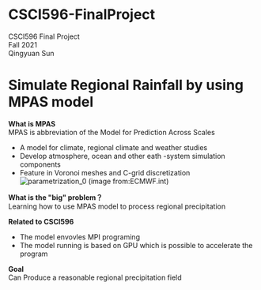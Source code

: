 # CSCI596-FinalProject
CSCI596 Final Project<br />
Fall 2021<br />
Qingyuan Sun<br />
# Simulate Regional Rainfall by using MPAS model
**What is MPAS**<br />
MPAS is abbreviation of the Model for Prediction Across Scales<br />
- A model for climate, regional climate and weather studies
- Develop atmosphere, ocean and other eath -system simulation components
- Feature in Voronoi meshes and C-grid discretization<br />
![parametrization_0](https://user-images.githubusercontent.com/71851976/144544384-dded6ee4-5b38-4763-b3e5-0733debb8842.png)
(image from:ECMWF.int)<br />

**What is the "big" problem？**<br />
Learning how to use MPAS model to process regional precipitation<br />

**Related to CSCI596**<br />
- The model envovles MPI programing
- The model running is based on GPU which is possible to accelerate the program <br />

**Goal**<br />
Can Produce a reasonable regional precipitation field<br />

